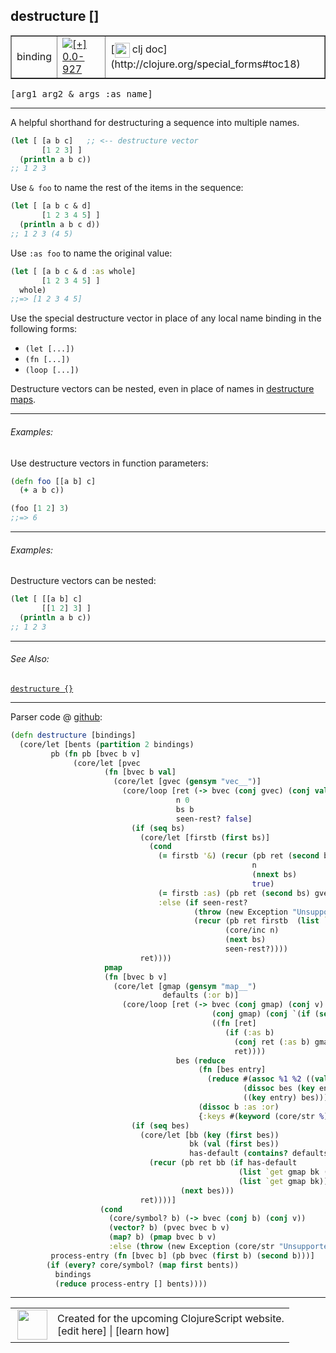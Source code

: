 ## destructure \[\]



 <table border="1">
<tr>
<td>binding</td>
<td><a href="https://github.com/cljsinfo/cljs-api-docs/tree/0.0-927"><img valign="middle" alt="[+] 0.0-927" title="Added in 0.0-927" src="https://img.shields.io/badge/+-0.0--927-lightgrey.svg"></a> </td>
<td>
[<img height="24px" valign="middle" src="http://i.imgur.com/1GjPKvB.png"> clj doc](http://clojure.org/special_forms#toc18)
</td>
</tr>
</table>

<samp>\[arg1 arg2 & args :as name\]</samp><br>

---


A helpful shorthand for destructuring a sequence into multiple names.

```clj
(let [ [a b c]   ;; <-- destructure vector
       [1 2 3] ]
  (println a b c))
;; 1 2 3
```

Use `& foo` to name the rest of the items in the sequence:

```clj
(let [ [a b c & d]
       [1 2 3 4 5] ]
  (println a b c d))
;; 1 2 3 (4 5)
```

Use `:as foo` to name the original value:

```clj
(let [ [a b c & d :as whole]
       [1 2 3 4 5] ]
  whole)
;;=> [1 2 3 4 5]
```

Use the special destructure vector in place of any local name binding in the
following forms:

- `(let [...])`
- `(fn [...])`
- `(loop [...])`

Destructure vectors can be nested, even in place of names in [destructure
maps](syntax_destructure-map.md).

---

###### Examples:

Use destructure vectors in function parameters:

```clj
(defn foo [[a b] c]
  (+ a b c))

(foo [1 2] 3)
;;=> 6
```

---
###### Examples:

Destructure vectors can be nested:

```clj
(let [ [[a b] c]
       [[1 2] 3] ]
  (println a b c))
;; 1 2 3
```

---

###### See Also:

[`destructure {}`](syntax_destructure-map.md)<br>

---




Parser code @ [github](https://github.com/clojure/clojurescript/blob/r1844/src/clj/cljs/core.clj#L66-L125):

```clj
(defn destructure [bindings]
  (core/let [bents (partition 2 bindings)
         pb (fn pb [bvec b v]
              (core/let [pvec
                     (fn [bvec b val]
                       (core/let [gvec (gensym "vec__")]
                         (core/loop [ret (-> bvec (conj gvec) (conj val))
                                     n 0
                                     bs b
                                     seen-rest? false]
                           (if (seq bs)
                             (core/let [firstb (first bs)]
                               (cond
                                 (= firstb '&) (recur (pb ret (second bs) (list `nthnext gvec n))
                                                      n
                                                      (nnext bs)
                                                      true)
                                 (= firstb :as) (pb ret (second bs) gvec)
                                 :else (if seen-rest?
                                         (throw (new Exception "Unsupported binding form, only :as can follow & parameter"))
                                         (recur (pb ret firstb  (list `nth gvec n nil))
                                                (core/inc n)
                                                (next bs)
                                                seen-rest?))))
                             ret))))
                     pmap
                     (fn [bvec b v]
                       (core/let [gmap (gensym "map__")
                                  defaults (:or b)]
                         (core/loop [ret (-> bvec (conj gmap) (conj v)
                                             (conj gmap) (conj `(if (seq? ~gmap) (apply hash-map ~gmap) ~gmap))
                                             ((fn [ret]
                                                (if (:as b)
                                                  (conj ret (:as b) gmap)
                                                  ret))))
                                     bes (reduce
                                          (fn [bes entry]
                                            (reduce #(assoc %1 %2 ((val entry) %2))
                                                    (dissoc bes (key entry))
                                                    ((key entry) bes)))
                                          (dissoc b :as :or)
                                          {:keys #(keyword (core/str %)), :strs core/str, :syms #(list `quote %)})]
                           (if (seq bes)
                             (core/let [bb (key (first bes))
                                        bk (val (first bes))
                                        has-default (contains? defaults bb)]
                               (recur (pb ret bb (if has-default
                                                   (list `get gmap bk (defaults bb))
                                                   (list `get gmap bk)))
                                      (next bes)))
                             ret))))]
                    (cond
                      (core/symbol? b) (-> bvec (conj b) (conj v))
                      (vector? b) (pvec bvec b v)
                      (map? b) (pmap bvec b v)
                      :else (throw (new Exception (core/str "Unsupported binding form: " b))))))
         process-entry (fn [bvec b] (pb bvec (first b) (second b)))]
        (if (every? core/symbol? (map first bents))
          bindings
          (reduce process-entry [] bents))))
```

<!--
Repo - tag - source tree - lines:

 <pre>
clojurescript @ r1844
└── src
    └── clj
        └── cljs
            └── <ins>[core.clj:66-125](https://github.com/clojure/clojurescript/blob/r1844/src/clj/cljs/core.clj#L66-L125)</ins>
</pre>

-->

---




 <table>
<tr><td>
<img valign="middle" align="right" width="48px" src="http://i.imgur.com/Hi20huC.png">
</td><td>
Created for the upcoming ClojureScript website.<br>
[edit here] | [learn how]
</td></tr></table>

[edit here]:https://github.com/cljsinfo/cljs-api-docs/blob/master/cljsdoc/syntax_destructure-vector.cljsdoc
[learn how]:https://github.com/cljsinfo/cljs-api-docs/wiki/cljsdoc-files

<!--

This information was too distracting to show to readers, but I'll leave it
commented here since it is helpful to:

- pretty-print the data used to generate this document
- and show how to retrieve that data



The API data for this symbol:

```clj
{:description "A helpful shorthand for destructuring a sequence into multiple names.\n\n```clj\n(let [ [a b c]   ;; <-- destructure vector\n       [1 2 3] ]\n  (println a b c))\n;; 1 2 3\n```\n\nUse `& foo` to name the rest of the items in the sequence:\n\n```clj\n(let [ [a b c & d]\n       [1 2 3 4 5] ]\n  (println a b c d))\n;; 1 2 3 (4 5)\n```\n\nUse `:as foo` to name the original value:\n\n```clj\n(let [ [a b c & d :as whole]\n       [1 2 3 4 5] ]\n  whole)\n;;=> [1 2 3 4 5]\n```\n\nUse the special destructure vector in place of any local name binding in the\nfollowing forms:\n\n- `(let [...])`\n- `(fn [...])`\n- `(loop [...])`\n\nDestructure vectors can be nested, even in place of names in [destructure\nmaps](syntax/destructure-map).",
 :ns "syntax",
 :name "destructure-vector",
 :history [["+" "0.0-927"]],
 :type "binding",
 :related ["syntax/destructure-map"],
 :full-name-encode "syntax_destructure-vector",
 :source {:code "(defn destructure [bindings]\n  (core/let [bents (partition 2 bindings)\n         pb (fn pb [bvec b v]\n              (core/let [pvec\n                     (fn [bvec b val]\n                       (core/let [gvec (gensym \"vec__\")]\n                         (core/loop [ret (-> bvec (conj gvec) (conj val))\n                                     n 0\n                                     bs b\n                                     seen-rest? false]\n                           (if (seq bs)\n                             (core/let [firstb (first bs)]\n                               (cond\n                                 (= firstb '&) (recur (pb ret (second bs) (list `nthnext gvec n))\n                                                      n\n                                                      (nnext bs)\n                                                      true)\n                                 (= firstb :as) (pb ret (second bs) gvec)\n                                 :else (if seen-rest?\n                                         (throw (new Exception \"Unsupported binding form, only :as can follow & parameter\"))\n                                         (recur (pb ret firstb  (list `nth gvec n nil))\n                                                (core/inc n)\n                                                (next bs)\n                                                seen-rest?))))\n                             ret))))\n                     pmap\n                     (fn [bvec b v]\n                       (core/let [gmap (gensym \"map__\")\n                                  defaults (:or b)]\n                         (core/loop [ret (-> bvec (conj gmap) (conj v)\n                                             (conj gmap) (conj `(if (seq? ~gmap) (apply hash-map ~gmap) ~gmap))\n                                             ((fn [ret]\n                                                (if (:as b)\n                                                  (conj ret (:as b) gmap)\n                                                  ret))))\n                                     bes (reduce\n                                          (fn [bes entry]\n                                            (reduce #(assoc %1 %2 ((val entry) %2))\n                                                    (dissoc bes (key entry))\n                                                    ((key entry) bes)))\n                                          (dissoc b :as :or)\n                                          {:keys #(keyword (core/str %)), :strs core/str, :syms #(list `quote %)})]\n                           (if (seq bes)\n                             (core/let [bb (key (first bes))\n                                        bk (val (first bes))\n                                        has-default (contains? defaults bb)]\n                               (recur (pb ret bb (if has-default\n                                                   (list `get gmap bk (defaults bb))\n                                                   (list `get gmap bk)))\n                                      (next bes)))\n                             ret))))]\n                    (cond\n                      (core/symbol? b) (-> bvec (conj b) (conj v))\n                      (vector? b) (pvec bvec b v)\n                      (map? b) (pmap bvec b v)\n                      :else (throw (new Exception (core/str \"Unsupported binding form: \" b))))))\n         process-entry (fn [bvec b] (pb bvec (first b) (second b)))]\n        (if (every? core/symbol? (map first bents))\n          bindings\n          (reduce process-entry [] bents))))",
          :title "Parser code",
          :repo "clojurescript",
          :tag "r1844",
          :filename "src/clj/cljs/core.clj",
          :lines [66 125]},
 :usage ["[arg1 arg2 & args :as name]"],
 :examples [{:id "acab87",
             :content "Use destructure vectors in function parameters:\n\n```clj\n(defn foo [[a b] c]\n  (+ a b c))\n\n(foo [1 2] 3)\n;;=> 6\n```"}
            {:id "fa4e05",
             :content "Destructure vectors can be nested:\n\n```clj\n(let [ [[a b] c]\n       [[1 2] 3] ]\n  (println a b c))\n;; 1 2 3\n```"}],
 :full-name "syntax/destructure-vector",
 :display "destructure []",
 :clj-doc "http://clojure.org/special_forms#toc18"}

```

Retrieve the API data for this symbol:

```clj
;; from Clojure REPL
(require '[clojure.edn :as edn])
(-> (slurp "https://raw.githubusercontent.com/cljsinfo/cljs-api-docs/catalog/cljs-api.edn")
    (edn/read-string)
    (get-in [:symbols "syntax/destructure-vector"]))
```

-->
